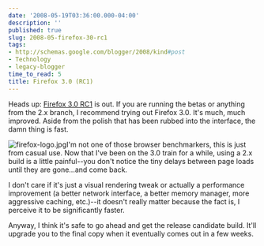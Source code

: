 ```yaml
---
date: '2008-05-19T03:36:00.000-04:00'
description: ''
published: true
slug: 2008-05-firefox-30-rc1
tags:
- http://schemas.google.com/blogger/2008/kind#post
- Technology
- legacy-blogger
time_to_read: 5
title: Firefox 3.0 (RC1)
---
```


Heads up: <a href="http://www.mozilla.com/en-US/firefox/all-rc.html" id="rs9l" title="Firefox 3.0 RC1">Firefox 3.0 RC1</a> is out. If you are running the betas or anything from the 2.x branch, I recommend trying out Firefox 3.0. It's much, much improved. Aside from the polish that has been rubbed into the interface, the damn thing is fast.



![firefox-logo.jpg](firefox-logo.jpg)I'm not one of those browser benchmarkers, this is just from casual use. Now that I've been on the 3.0 train for a while, using a 2.x build is a little painful--you don't notice the tiny delays between page loads until they are gone...and come back.

I don't care if it's just a visual rendering tweak or actually a performance improvement (a better network interface, a better memory manager, more aggressive caching, etc.)--it doesn't really matter because the fact is, I perceive it to be significantly faster.

Anyway, I think it's safe to go ahead and get the release candidate build. It'll upgrade you to the final copy when it eventually comes out in a few weeks.